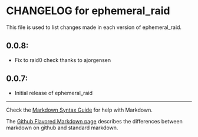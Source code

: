 # CHANGELOG for ephemeral_raid

This file is used to list changes made in each version of ephemeral_raid.

## 0.0.8:
* Fix to raid0 check thanks to ajorgensen

## 0.0.7:

* Initial release of ephemeral_raid

- - -
Check the [Markdown Syntax Guide](http://daringfireball.net/projects/markdown/syntax) for help with Markdown.

The [Github Flavored Markdown page](http://github.github.com/github-flavored-markdown/) describes the differences between markdown on github and standard markdown.
